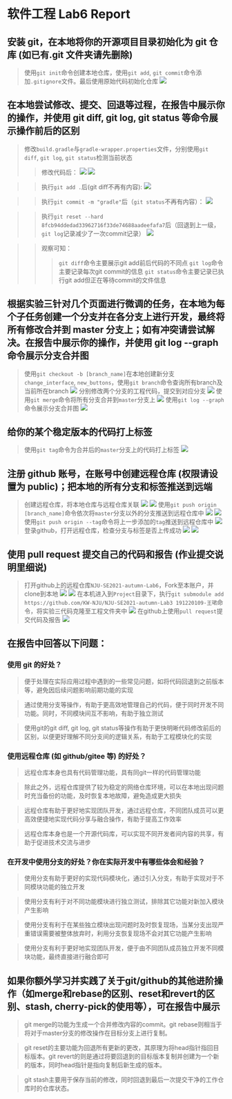 # 软件工程 Lab6 Report

## 安装 git，在本地将你的开源项目目录初始化为 git 仓库 (如已有.git 文件夹请先删除)
> 使用`git init`命令创建本地仓库，使用`git add`, `git commit`命令添加`.gitignore`文件。最后使用原始代码初始化仓库
![](ref/1.png)

## 在本地尝试修改、提交、回退等过程，在报告中展示你的操作，并使用 git diff, git log, git status 等命令展示操作前后的区别
> 修改`build.gradle`与`gradle-wrapper.properties`文件，分别使用`git diff`, `git log`, `git status`检测当前状态
>> 修改代码后：
![](ref/2.png)
![](ref/3.png)

>> 执行`git add .`后(git diff不再有内容):
![](ref/4.png)

>> 执行`git commit -m "gradle"`后（`git status`不再有内容）：
![](ref/5.png)

>> 执行`git reset --hard 8fcb94ddedad33962716f33de74688aadeefafa7`后（回退到上一级，`git log`记录减少了一次commit记录）
![](ref/6.png)

>> 观察可知：
>>> `git diff`命令主要展示git add前后代码的不同点
>>> `git log`命令主要记录每次git commit的信息
>>> `git status`命令主要记录已执行git add但正在等待commit的文件信息

## 根据实验三针对几个页面进行微调的任务，在本地为每个子任务创建一个分支并在各分支上进行开发，最终将所有修改合并到 master 分支上；如有冲突请尝试解决。在报告中展示你的操作，并使用 git log --graph 命令展示分支合并图
> 使用`git checkout -b [branch_name]`在本地创建新分支`change_interface`, `new_buttons`，使用`git branch`命令查询所有branch及当前所在branch
![](ref/7.png)
> 分别修改两个分支的工程代码，提交到对应分支
![](ref/8.png)
> 使用`git merge`命令将所有分支合并到`master`分支上
![](ref/9.png)
> 使用`git log --graph`命令展示分支合并图
![](ref/10.png)

## 给你的某个稳定版本的代码打上标签
> 使用`git tag`命令为合并后的`master`分支上的代码打上标签
![](ref/11.png)

## 注册 github 账号，在账号中创建远程仓库 (权限请设置为 public)；把本地的所有分支和标签推送到远端
> 创建远程仓库，将本地仓库与远程仓库关联
![](ref/12.png)
![](ref/13.png)
> 使用`git push origin [branch_name]`命令依次将`master`分支以外的分支推送到远程仓库中
![](ref/14.png)
![](ref/15.png)
> 使用`git push origin --tag`命令将上一步添加的`tag`推送到远程仓库中
![](ref/16.png)
> 登录github，打开远程仓库，检查分支与标签是否上传成功
![](ref/17.png)
![](ref/18.png)

## 使用 pull request 提交自己的代码和报告 (作业提交说明里细说) 
> 打开github上的远程仓库`NJU-SE2021-autumn-Lab6`，Fork至本账户，并clone到本地
![](ref/19.png)
![](ref/20.png)
> 在本机进入到`Project`目录下，执行`git submodule add https://github.com/KW-NJU/NJU-SE2021-autumn-Lab3 191220109-王珺`命令，将实验三代码克隆至工程文件夹中
![](ref/21.png)
> 在github上使用`pull request`提交代码及报告
![](ref/22.png)

## 在报告中回答以下问题：
### 使用 git 的好处？
> 便于处理在实际应用过程中遇到的一些常见问题，如将代码回退到之前版本等，避免因后续问题影响前期功能的实现

> 通过使用分支等操作，有助于更高效地管理自己的代码，便于同时开发不同功能。同时，不同模块间互不影响，有助于独立测试

> 使用git的git diff, git log, git status等操作有助于更快明晰代码修改前后的区别，以便更好理解不同分支间的逻辑关系，有助于工程模块化的实现


### 使用远程仓库 (如 github/gitee 等) 的好处？
> 远程仓库本身也具有代码管理功能，具有同git一样的代码管理功能

> 除此之外，远程仓库提供了较为稳定的网络仓库环境，可以在本地出现问题时充当备份的功能，及时恢复本地故障，避免造成更大损失

> 远程仓库有助于更好地实现团队开发，通过远程仓库，不同团队成员可以更高效便捷地实现代码分享与融合操作，有助于提高工作效率

> 远程仓库本身也是一个开源代码库，可以实现不同开发者间内容的共享，有助于促进技术交流与进步


### 在开发中使用分支的好处？你在实际开发中有哪些体会和经验？
> 使用分支有助于更好的实现代码模块化，通过引入分支，有助于实现对于不同模块功能的独立开发

> 使用分支有利于对不同功能模块进行独立测试，排除其它功能对新加入模块产生影响

> 使用分支有利于在某些独立模块出现问题时及时恢复现场，当某分支出现严重错误需要被整体放弃时，利用分支恢复现场不会对其它功能产生影响

> 使用分支有利于更好地实现团队开发，便于由不同团队成员独立开发不同模块功能，最终直接进行融合即可

## 如果你额外学习并实践了关于git/github的其他进阶操作（如merge和rebase的区别、reset和revert的区别、stash, cherry-pick的使用等），可在报告中展示

> git merge的功能为生成一个合并修改内容的commit。git rebase则相当于将对于master分支的修改操作在目标分支上进行复制。

> git reset的主要功能为回退所有更新的更改，其原理为将head指针指回目标版本。git revert的则是通过将要回退到的目标版本复制并创建为一个新的版本，同时head指针是指向复制后新生成的版本。

> git stash主要用于保存当前的修改，同时回退到最后一次提交干净的工作仓库时的仓库状态。